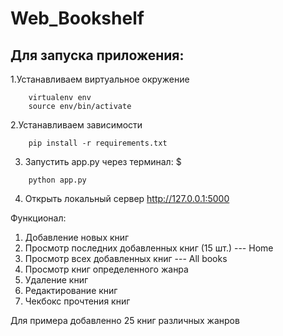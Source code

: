 # Web_Bookshelf

## Для запуска приложения:
  1.Устанавливаем виртуальное окружение
```
    virtualenv env
    source env/bin/activate
```
  2.Устанавливаем зависимости
```
    pip install -r requirements.txt
```
  3. Запустить app.py через терминал: $ 
```
    python app.py
```
  4. Открыть локальный сервер http://127.0.0.1:5000

Функционал:
  1. Добавление новых книг
  2. Просмотр последних добавленных книг (15 шт.) --- Home
  3. Просмотр всех добавленных книг --- All books
  4. Просмотр книг определенного жанра
  5. Удаление книг
  6. Редактирование книг
  7. Чекбокс прочтения книг

Для примера добавленно 25 книг различных жанров
